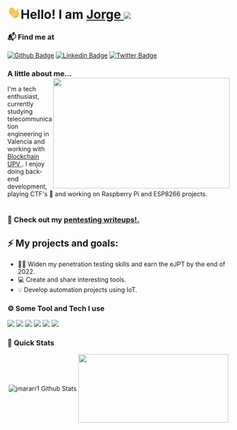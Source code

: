 <h1> <img src="https://raw.githubusercontent.com/ABSphreak/ABSphreak/master/gifs/Hi.gif" width="30px">Hello! I am <a href="https://github.com/jmararr1">Jorge <a> <img src="https://emojis.slackmojis.com/emojis/images/1531849430/4246/blob-sunglasses.gif?1531849430" width="30px"></h1>
</h1>

### 📬 Find me at
[![Github Badge](http://img.shields.io/badge/-Github-black?style=flat-square&logo=github&link=https://github.com/jmararr1)](https://github.com/jmararr1)
[![Linkedin Badge](https://img.shields.io/badge/-LinkedIn-blue?style=flat-square&logo=Linkedin&logoColor=white&link=https://www.linkedin.com/in/jorge-marco-arraez/)](https://www.linkedin.com/in/jorge-marco-arraez/)
[![Twitter Badge](https://img.shields.io/twitter/url?style=social&url=https%3A%2F%2Ftwitter.com%2FMarcoArraez)](https://twitter.com/MarcoArraez)

### A little about me...  <img width="400" height="250" src="https://user-images.githubusercontent.com/92651615/163993455-a455086e-16e1-4746-b7d8-2b7344463af1.gif" align=right>

I'm a tech enthusiast, currently studying telecommunication engineering in Valencia and working with <a href="https://www.linkedin.com/company/blockchain-upv/mycompany/">Blockchain UPV <a>. I enjoy doing back-end development, playing CTF's 🚩 and working on Raspberry Pi and ESP8266 projects.
  <br/><br/>

### 👀 Check out my <a href="https://https://jmararr1.github.io/">pentesting writeups!.<a><br>  
  
## ⚡️ My projects and goals:
- 🏴‍☠️ Widen my penetration testing skills and earn the eJPT by the end of 2022. <br>
- 💻 Create and share interesting tools. <br>
- 💡 Develop automation projects using IoT. <br>

### ⚙️ Some Tool and Tech I use

<code><img height="30" src="https://cdn.jsdelivr.net/gh/devicons/devicon/icons/windows8/windows8-original.svg"></code>
<code><img height="30" src="https://cdn.jsdelivr.net/gh/devicons/devicon/icons/linux/linux-original.svg"></code>
<code><img height="30" src="https://cdn.jsdelivr.net/gh/devicons/devicon/icons/java/java-original.svg"></code>
<code><img height="30" src="https://cdn.jsdelivr.net/gh/devicons/devicon/icons/python/python-original.svg"></code>
<code><img height="30" src="https://cdn.jsdelivr.net/gh/devicons/devicon/icons/javascript/javascript-original.svg"></code>
<code><img height="30" src="https://cdn.jsdelivr.net/gh/devicons/devicon/icons/solidity/solidity-original.svg"></code> 

### 🚀 Quick Stats
<p align="center">
<img width="450" align="center" src="https://github-readme-stats-defcon27.vercel.app/api?username=jmararr1&show_icons=true&line_height=21&theme=react" alt="jmararr1 Github Stats" />
<img width="340" height="155" align="center" 
     src="https://github-readme-stats-jmararr1.vercel.app/api/top-langs/?username=jmararr1&langs_count=6&hide=handlebars,jupyter%20notebook,css&theme=react&line_height=27&layout=compact" />
</p>
